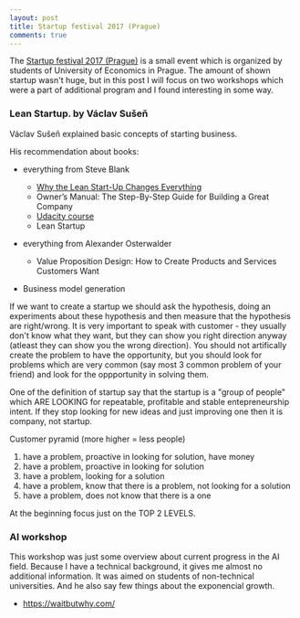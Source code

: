 ```yaml
---
layout: post
title: Startup festival 2017 (Prague)
comments: true
---
```


The <a href="http://www.startupfestival.cz/">Startup festival 2017 (Prague)</a> is a small event which is organized by students of University of Economics in Prague. The amount of shown startup wasn't huge, but in this post I will focus on two workshops which were a part of additional program and I found interesting in some way.

### Lean Startup. by Václav Sušeň

Václav Sušeň explained basic concepts of starting business.

His recommendation about books:

- everything from Steve Blank

	- <a href="https://hbr.org/2013/05/why-the-lean-start-up-changes-everything/ar/1">Why the Lean Start-Up Changes Everything</a>
	- Owner’s Manual: The Step-By-Step Guide for Building a Great Company
	- <a href="https://www.udacity.com/course/how-to-build-a-startup--ep245">Udacity course</a>
	- Lean Startup

- everything from Alexander Osterwalder

    - Value Proposition Design: How to Create Products and Services Customers Want 

- Business model generation

If we want to create a startup we should ask the hypothesis, doing an experiments about these hypothesis and then measure that the hypothesis are right/wrong. It is very important to speak with customer - they usually don't know what they want, but they can show you right direction anyway (atleast they can show you the wrong direction). You should not artifically create the problem to have the opportunity, but you should look for problems which are very common (say most 3 common problem of your friend) and look for the oppportunity in solving them.

One of the definition of startup say that the startup is a "group of people" which ARE LOOKING for repeatable, profitable and stable entepreneurship intent. If they stop looking for new ideas and just improving one then it is company, not startup. 

Customer pyramid (more higher = less people)
1. have a problem, proactive in looking for solution, have money
2. have a problem, proactive in looking for solution
3. have a problem, looking for a solution
4. have a problem, know that there is a problem, not looking for a solution
5. have a problem, does not know that there is a one

At the beginning focus just on the TOP 2 LEVELS.

### AI workshop

This workshop was just some overview about current progress in the AI field. Because I have a technical background, it gives me almost no additional information. It was aimed on students of non-technical universities. And he also say few things about the exponencial growth.

- https://waitbutwhy.com/
















